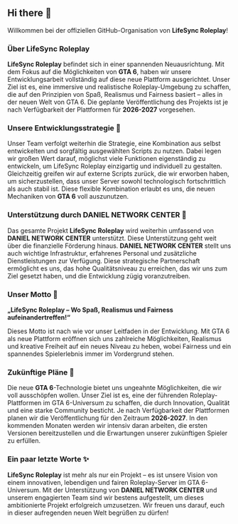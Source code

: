 ## Hi there 👋

Willkommen bei der offiziellen GitHub-Organisation von **LifeSync Roleplay**!

### Über LifeSync Roleplay

**LifeSync Roleplay** befindet sich in einer spannenden Neuausrichtung. Mit dem Fokus auf die Möglichkeiten von **GTA 6**, haben wir unsere Entwicklungsarbeit vollständig auf diese neue Plattform ausgerichtet. Unser Ziel ist es, eine immersive und realistische Roleplay-Umgebung zu schaffen, die auf den Prinzipien von Spaß, Realismus und Fairness basiert – alles in der neuen Welt von GTA 6. Die geplante Veröffentlichung des Projekts ist je nach Verfügbarkeit der Plattformen für **2026-2027** vorgesehen.

### Unsere Entwicklungsstrategie 🚀

Unser Team verfolgt weiterhin die Strategie, eine Kombination aus selbst entwickelten und sorgfältig ausgewählten Scripts zu nutzen. Dabei legen wir großen Wert darauf, möglichst viele Funktionen eigenständig zu entwickeln, um LifeSync Roleplay einzigartig und individuell zu gestalten. Gleichzeitig greifen wir auf externe Scripts zurück, die wir erworben haben, um sicherzustellen, dass unser Server sowohl technologisch fortschrittlich als auch stabil ist. Diese flexible Kombination erlaubt es uns, die neuen Mechaniken von **GTA 6** voll auszunutzen.

### Unterstützung durch DANIEL NETWORK CENTER 🤝

Das gesamte Projekt **LifeSync Roleplay** wird weiterhin umfassend von **DANIEL NETWORK CENTER** unterstützt. Diese Unterstützung geht weit über die finanzielle Förderung hinaus. **DANIEL NETWORK CENTER** stellt uns auch wichtige Infrastruktur, erfahrenes Personal und zusätzliche Dienstleistungen zur Verfügung. Diese strategische Partnerschaft ermöglicht es uns, das hohe Qualitätsniveau zu erreichen, das wir uns zum Ziel gesetzt haben, und die Entwicklung zügig voranzutreiben.

### Unser Motto 🎯

**„LifeSync Roleplay – Wo Spaß, Realismus und Fairness aufeinandertreffen!“**

Dieses Motto ist nach wie vor unser Leitfaden in der Entwicklung. Mit GTA 6 als neue Plattform eröffnen sich uns zahlreiche Möglichkeiten, Realismus und kreative Freiheit auf ein neues Niveau zu heben, wobei Fairness und ein spannendes Spielerlebnis immer im Vordergrund stehen.

### Zukünftige Pläne 🔮

Die neue **GTA 6**-Technologie bietet uns ungeahnte Möglichkeiten, die wir voll ausschöpfen wollen. Unser Ziel ist es, eine der führenden Roleplay-Plattformen im GTA 6-Universum zu schaffen, die durch Innovation, Qualität und eine starke Community besticht. Je nach Verfügbarkeit der Plattformen planen wir die Veröffentlichung für den Zeitraum **2026-2027**. In den kommenden Monaten werden wir intensiv daran arbeiten, die ersten Versionen bereitzustellen und die Erwartungen unserer zukünftigen Spieler zu erfüllen.

### Ein paar letzte Worte ✨

**LifeSync Roleplay** ist mehr als nur ein Projekt – es ist unsere Vision von einem innovativen, lebendigen und fairen Roleplay-Server im GTA 6-Universum. Mit der Unterstützung von **DANIEL NETWORK CENTER** und unserem engagierten Team sind wir bestens aufgestellt, um dieses ambitionierte Projekt erfolgreich umzusetzen. Wir freuen uns darauf, euch in dieser aufregenden neuen Welt begrüßen zu dürfen!
